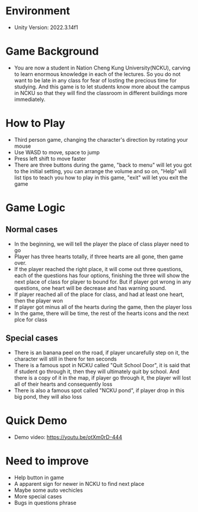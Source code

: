 # Environment
- Unity Version: 2022.3.14f1
# Game Background
- You are now a student in Nation Cheng Kung University(NCKU), carving to learn enormous knowledge in each of the lectures.
  So you do not want to be late in any class for fear of losting the precious time for studying. And this game is to let
  students know more about the campus in NCKU so that they will find the classroom in different buildings more immediately.
# How to Play
- Third person game, changing the character's direction by rotating your mouse
- Use WASD to move, space to jump
- Press left shift to move faster
- There are three buttons during the game, "back to menu" will let you got to the initial setting, you can arrange the volume and so on,
  "Help" will list tips to teach you how to play in this game, "exit" will let you exit the game
# Game Logic
## Normal cases
- In the beginning, we will tell the player the place of class player need to go
- Player has three hearts totally, if three hearts are all gone, then game over.
- If the player reached the right place, it will come out three questions, each of the questions has four options,
  finishing the three will show the next place of class for player to bound for. But if player got wrong in any questions,
  one heart will be decrease and has warning sound.
- If player reached all of the place for class, and had at least one heart, then the player won
- If player got minus all of the hearts during the game, then the player loss
- In the game, there will be time, the rest of the hearts icons and the next plce for class
## Special cases
- There is an banana peel on the road, if player uncarefully step on it, the character will still in there for ten seconds
- There is a famous spot in NCKU called "Quit School Door", it is said that if student go through it, then
  they will ultimately quit by school. And there is a copy of it in the map, if player go through it, the player will lost
  all of their hearts and consequently loss
- There is also a famous spot called "NCKU pond", if player drop in this big pond, they will also loss
# Quick Demo
- Demo video: https://youtu.be/otXm0rD-444

# Need to improve
- Help button in game
- A apparent sign for newer in NCKU to find next place
- Maybe some auto vechicles
- More special cases
- Bugs in questions phrase

